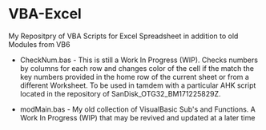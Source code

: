 # VBA-Excel
My Repositpry of VBA Scripts for Excel Spreadsheet in addition to old Modules from VB6

- CheckNum.bas - This is still a Work In Progress (WIP). Checks numbers by columns for each row and changes color of the cell if the match the key numbers provided in the home row of the current sheet or from a different Worksheet. To be used in tamdem with a particular AHK script located in the repository of SanDisk_OTG32_BM171225829Z.

- modMain.bas - My old collection of VisualBasic Sub's and Functions. A Work In Progress (WIP) that may be revived and updated at a later time
